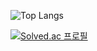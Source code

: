 ![Top Langs](https://github-readme-stats.vercel.app/api/top-langs/?username=wodnj5&theme=dark)

[![Solved.ac 프로필](http://mazassumnida.wtf/api/v2/generate_badge?boj=jw1211)](https://solved.ac/jw1211)

<!--
**wodnj5/wodnj5** is a ✨ _special_ ✨ repository because its `README.md` (this file) appears on your GitHub profile.

Here are some ideas to get you started:

- 🔭 I’m currently working on ...
- 🌱 I’m currently learning ...
- 👯 I’m looking to collaborate on ...
- 🤔 I’m looking for help with ...
- 💬 Ask me about ...
- 📫 How to reach me: ...
- 😄 Pronouns: ...
- ⚡ Fun fact: ...
-->
